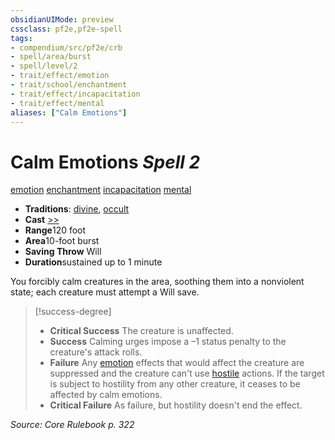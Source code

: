 ```yaml
---
obsidianUIMode: preview
cssclass: pf2e,pf2e-spell
tags:
- compendium/src/pf2e/crb
- spell/area/burst
- spell/level/2
- trait/effect/emotion
- trait/school/enchantment
- trait/effect/incapacitation
- trait/effect/mental
aliases: ["Calm Emotions"]
---
```

# Calm Emotions *Spell 2*   
[emotion](emotion.md)  [enchantment](enchantment.md)  [incapacitation](incapacitation.md)  [mental](mental.md)  

- **Traditions**: [divine](divine.md), [occult](occult.md)
- **Cast** [>>](chapter-9-playing-the-game.md#Actions "Two-Action") 
- **Range**120 foot
- **Area**10-foot burst
- **Saving Throw** Will
- **Duration**sustained up to 1 minute

You forcibly calm creatures in the area, soothing them into a nonviolent state; each creature must attempt a Will save.

> [!success-degree] 
> - **Critical Success** The creature is unaffected.
> - **Success** Calming urges impose a –1 status penalty to the creature's attack rolls.
> - **Failure** Any [emotion](emotion.md) effects that would affect the creature are suppressed and the creature can't use [hostile](conditions.md#Hostile) actions. If the target is subject to hostility from any other creature, it ceases to be affected by calm emotions.
> - **Critical Failure** As failure, but hostility doesn't end the effect.

*Source: Core Rulebook p. 322*